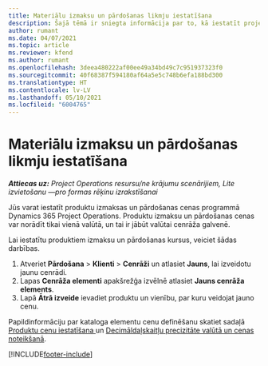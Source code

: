 ```yaml
---
title: Materiālu izmaksu un pārdošanas likmju iestatīšana
description: Šajā tēmā ir sniegta informācija par to, kā iestatīt projektu materiālos izmantoto izmaksu un pārdošanas kursus.
author: rumant
ms.date: 04/07/2021
ms.topic: article
ms.reviewer: kfend
ms.author: rumant
ms.openlocfilehash: 3deea480222af00ee49a34bd49c7c951937323f0
ms.sourcegitcommit: 40f68387f594180af64a5e5c748b6efa188bd300
ms.translationtype: HT
ms.contentlocale: lv-LV
ms.lasthandoff: 05/10/2021
ms.locfileid: "6004765"
---
```

# <a name="set-up-cost-and-sales-rates-for-materials"></a>Materiālu izmaksu un pārdošanas likmju iestatīšana

_**Attiecas uz:** Project Operations resursu/ne krājumu scenārijiem, Lite izvietošanu —pro formas rēķinu izrakstīšanai_

Jūs varat iestatīt produktu izmaksas un pārdošanas cenas programmā Dynamics 365 Project Operations. Produktu izmaksu un pārdošanas cenas var norādīt tikai vienā valūtā, un tai ir jābūt valūtai cenrāža galvenē.

Lai iestatītu produktiem izmaksu un pārdošanas kursus, veiciet šādas darbības. 

1. Atveriet **Pārdošana** > **Klienti** > **Cenrāži** un atlasiet **Jauns**, lai izveidotu jaunu cenrādi. 
2. Lapas **Cenrāža elementi** apakšrežģa izvēlnē atlasiet **Jauns cenrāža elements**. 
3. Lapā **Ātrā izveide** ievadiet produktu un vienību, par kuru veidojat jauno cenu.

Papildinformāciju par kataloga elementu cenu definēšanu skatiet sadaļā [Produktu cenu iestatīšana ](/dynamics365/sales-enterprise/create-price-lists-price-list-items-define-pricing-products.md) un [Decimāldaļskaitļu precizitāte valūtā un cenas noteikšanā](/dynamics365/sales-enterprise/decimal-precision-currency-pricing.md).

[!INCLUDE[footer-include](../includes/footer-banner.md)]

